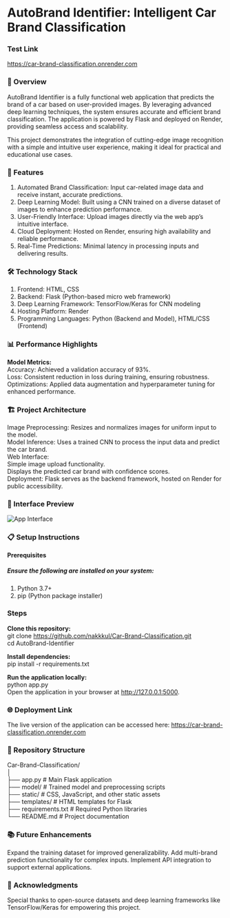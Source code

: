 # AutoBrand Identifier: Intelligent Car Brand Classification 

### Test Link
https://car-brand-classification.onrender.com

### 📜 Overview <br>
AutoBrand Identifier is a fully functional web application that predicts the brand of a car based on user-provided images. By leveraging advanced deep learning techniques, the system ensures accurate and efficient brand classification. The application is powered by Flask and deployed on Render, providing seamless access and scalability.

This project demonstrates the integration of cutting-edge image recognition with a simple and intuitive user experience, making it ideal for practical and educational use cases.<br>

### 🚀 Features <br>
1. Automated Brand Classification: Input car-related image data and receive instant, accurate predictions.<br>
2. Deep Learning Model: Built using a CNN trained on a diverse dataset of images to enhance prediction performance.<br>
3. User-Friendly Interface: Upload images directly via the web app’s intuitive interface.<br>
4. Cloud Deployment: Hosted on Render, ensuring high availability and reliable performance.<br>
5. Real-Time Predictions: Minimal latency in processing inputs and delivering results.<br>

### 🛠️ Technology Stack<br>
1. Frontend: HTML, CSS<br>
2. Backend: Flask (Python-based micro web framework)<br>
3. Deep Learning Framework: TensorFlow/Keras for CNN modeling<br>
4. Hosting Platform: Render<br>
5. Programming Languages: Python (Backend and Model), HTML/CSS (Frontend)<br>

### 📊 Performance Highlights<br>
**Model Metrics:** <br>
Accuracy: Achieved a validation accuracy of 93%.<br>
Loss: Consistent reduction in loss during training, ensuring robustness.<br>
Optimizations: Applied data augmentation and hyperparameter tuning for enhanced performance.<br>

### 🏗️ Project Architecture<br>
Image Preprocessing: Resizes and normalizes images for uniform input to the model.<br>
Model Inference: Uses a trained CNN to process the input data and predict the car brand.<br>
Web Interface:<br>
Simple image upload functionality.<br>
Displays the predicted car brand with confidence scores.<br>
Deployment: Flask serves as the backend framework, hosted on Render for public accessibility.

### 📸 Interface Preview
![App Interface](./images/inter.png)

### 📋 Setup Instructions<br>
**Prerequisites** <br>
##### Ensure the following are installed on your system:<br>
1. Python 3.7+<br>
2. pip (Python package installer)<br>

### Steps<br>
**Clone this repository:** <br>
git clone https://github.com/nakkkul/Car-Brand-Classification.git  
cd AutoBrand-Identifier<br>

**Install dependencies:** <br>
pip install -r requirements.txt <br>

**Run the application locally:** <br>
python app.py  <br>
Open the application in your browser at http://127.0.0.1:5000.

### 🌐 Deployment Link <br>
The live version of the application can be accessed here: https://car-brand-classification.onrender.com

### 📂 Repository Structure <br>
Car-Brand-Classification/  
│  
├── app.py               # Main Flask application  
├── model/               # Trained model and preprocessing scripts  
├── static/              # CSS, JavaScript, and other static assets  
├── templates/           # HTML templates for Flask  
├── requirements.txt     # Required Python libraries  
└── README.md            # Project documentation  

### 📚 Future Enhancements
Expand the training dataset for improved generalizability.
Add multi-brand prediction functionality for complex inputs.
Implement API integration to support external applications.

### 🤝 Acknowledgments
Special thanks to open-source datasets and deep learning frameworks like TensorFlow/Keras for empowering this project.
